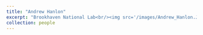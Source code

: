 ```yaml
---
title: "Andrew Hanlon"
excerpt: "Brookhaven National Lab<br/><img src='/images/Andrew_Hanlon.JPG'>"
collection: people
---
```

